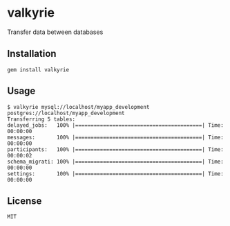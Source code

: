 # valkyrie

Transfer data between databases

## Installation

    gem install valkyrie

## Usage

    $ valkyrie mysql://localhost/myapp_development postgres://localhost/myapp_development
    Transferring 5 tables:
    delayed_jobs:   100% |=========================================| Time: 00:00:00
    messages:       100% |=========================================| Time: 00:00:00
    participants:   100% |=========================================| Time: 00:00:02
    schema_migrati: 100% |=========================================| Time: 00:00:00
    settings:       100% |=========================================| Time: 00:00:00

## License

    MIT
